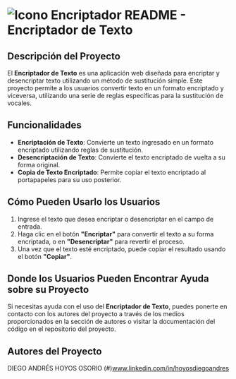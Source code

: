 # ![Icono Encriptador](https://cdn-icons-png.flaticon.com/512/3659/3659743.png) README - Encriptador de Texto

## Descripción del Proyecto

El **Encriptador de Texto** es una aplicación web diseñada para encriptar y desencriptar texto utilizando un método de sustitución simple. Este proyecto permite a los usuarios convertir texto en un formato encriptado y viceversa, utilizando una serie de reglas específicas para la sustitución de vocales.

## Funcionalidades

- **Encriptación de Texto**: Convierte un texto ingresado en un formato encriptado utilizando reglas de sustitución.
- **Desencriptación de Texto**: Convierte el texto encriptado de vuelta a su forma original.
- **Copia de Texto Encriptado**: Permite copiar el texto encriptado al portapapeles para su uso posterior.

## Cómo Pueden Usarlo los Usuarios

1. Ingrese el texto que desea encriptar o desencriptar en el campo de entrada.
2. Haga clic en el botón **"Encriptar"** para convertir el texto a su forma encriptada, o en **"Desencriptar"** para revertir el proceso.
3. Una vez que el texto esté encriptado, puede copiar el resultado usando el botón **"Copiar"**.

## Donde los Usuarios Pueden Encontrar Ayuda sobre su Proyecto

Si necesitas ayuda con el uso del **Encriptador de Texto**, puedes ponerte en contacto con los autores del proyecto a través de los medios proporcionados en la sección de autores o visitar la documentación del código en el repositorio del proyecto.

## Autores del Proyecto

DIEGO ANDRÉS HOYOS OSORIO
(#)www.linkedin.com/in/hoyosdiegoandres

